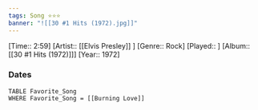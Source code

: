 ```yaml
---
tags: Song ⭐⭐⭐ 
banner: "![[30 #1 Hits (1972).jpg]]"
---
```

[Time:: 2:59]
[Artist:: [[Elvis Presley]] ]
[Genre:: Rock]
[Played:: ]
[Album:: [[30 #1 Hits (1972)]]]
[Year:: 1972]
### Dates
````dataview
TABLE Favorite_Song
WHERE Favorite_Song = [[Burning Love]]
````